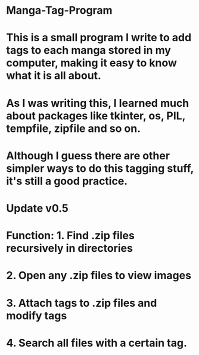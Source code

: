 # Manga-Tag-Program
# This is a small program I write to add tags to each manga stored in my computer, making it easy to know what it is all about.
# As I was writing this, I learned much about packages like tkinter, os, PIL, tempfile, zipfile and so on.
# Although I guess there are other simpler ways to do this tagging stuff, it's still a good practice.

# Update v0.5
# Function: 1. Find .zip files recursively in directories
#           2. Open any .zip files to view images
#           3. Attach tags to .zip files and modify tags
#           4. Search all files with a certain tag.

